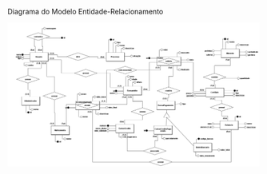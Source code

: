 Diagrama do Modelo Entidade-Relacionamento

![Bilby Stampede](https://github.com/arthuranthony2000/SIG-DIETPLAN/blob/master/docs/MODELO_ER.png)
